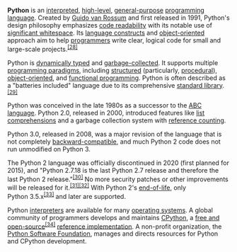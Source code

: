 **Python** is an [interpreted](/wiki/Interpreted_language "Interpreted language"), [high-level](/wiki/High-level_programming_language "High-level programming language"), [general-purpose](/wiki/General-purpose_programming_language "General-purpose programming language") [programming language](/wiki/Programming_language "Programming language"). Created by [Guido van Rossum](/wiki/Guido_van_Rossum "Guido van Rossum") and first released in 1991, Python's design philosophy emphasizes [code readability](/wiki/Code_readability "Code readability") with its notable use of [significant whitespace](/wiki/Off-side_rule "Off-side rule"). Its [language constructs](/wiki/Language_construct "Language construct") and [object-oriented](/wiki/Object-oriented_programming "Object-oriented programming") approach aim to help [programmers](/wiki/Programmers "Programmers") write clear, logical code for small and large-scale projects.<sup id="cite_ref-AutoNT-7_28-0" class="reference">[[28]](#cite_note-AutoNT-7-28)</sup>

Python is [dynamically typed](/wiki/Dynamic_programming_language "Dynamic programming language") and [garbage-collected](/wiki/Garbage_collection_(computer_science) "Garbage collection (computer science)"). It supports multiple [programming paradigms](/wiki/Programming_paradigms "Programming paradigms"), including [structured](/wiki/Structured_programming "Structured programming") (particularly, [procedural](/wiki/Procedural_programming "Procedural programming")), [object-oriented](/wiki/Object-oriented_programming "Object-oriented programming"), and [functional programming](/wiki/Functional_programming "Functional programming"). Python is often described as a "batteries included" language due to its comprehensive [standard library](/wiki/Standard_library "Standard library").<sup id="cite_ref-About_29-0" class="reference">[[29]](#cite_note-About-29)</sup>

Python was conceived in the late 1980s as a successor to the [ABC language](/wiki/ABC_(programming_language) "ABC (programming language)"). Python 2.0, released in 2000, introduced features like [list comprehensions](/wiki/List_comprehension "List comprehension") and a garbage collection system with [reference counting](/wiki/Reference_counting "Reference counting").

Python 3.0, released in 2008, was a major revision of the language that is not completely [backward-compatible](/wiki/Backward_compatibility "Backward compatibility"), and much Python 2 code does not run unmodified on Python 3.

The Python 2 language was officially discontinued in 2020 (first planned for 2015), and "Python 2.7.18 is the last Python 2.7 release and therefore the last Python 2 release."<sup id="cite_ref-30" class="reference">[[30]](#cite_note-30)</sup> No more security patches or other improvements will be released for it.<sup id="cite_ref-31" class="reference">[[31]](#cite_note-31)</sup><sup id="cite_ref-32" class="reference">[[32]](#cite_note-32)</sup> With Python 2's [end-of-life](/wiki/End-of-life_(product) "End-of-life (product)"), only Python 3.5.x<sup id="cite_ref-33" class="reference">[[33]](#cite_note-33)</sup> and later are supported.

Python [interpreters](/wiki/Interpreter_(computing) "Interpreter (computing)") are available for many [operating systems](/wiki/Operating_system "Operating system"). A global community of programmers develops and maintains [CPython](/wiki/CPython "CPython"), a [free and open-source](/wiki/Free_and_open-source_software "Free and open-source software")<sup id="cite_ref-34" class="reference">[[34]](#cite_note-34)</sup> [reference implementation](/wiki/Reference_implementation "Reference implementation"). A non-profit organization, the [Python Software Foundation](/wiki/Python_Software_Foundation "Python Software Foundation"), manages and directs resources for Python and CPython development.